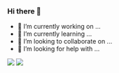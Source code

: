 ### Hi there 👋
- 🔭 I’m currently working on ...
- 🌱 I’m currently learning ...
- 👯 I’m looking to collaborate on ...
- 🤔 I’m looking for help with ...
<div>
<img  src="https://github-readme-stats.vercel.app/api?username=xikumi&show_icons=true&icon_color=CE1D2D&text_color=718096&bg_color=ffffff&hide_title=true" />
<img src="https://github-readme-stats.vercel.app/api/top-langs/?username=xikumi&layout=compact&theme=material-palenight" />
</div>
